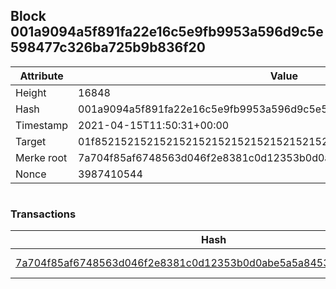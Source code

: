 ## Block 001a9094a5f891fa22e16c5e9fb9953a596d9c5e598477c326ba725b9b836f20

Attribute | Value
--- | ---
Height | 16848
Hash | 001a9094a5f891fa22e16c5e9fb9953a596d9c5e598477c326ba725b9b836f20
Timestamp | 2021-04-15T11:50:31+00:00
Target | 01f8521521521521521521521521521521521521521521521521521521521521
Merke root | 7a704f85af6748563d046f2e8381c0d12353b0d0abe5a5a84535e282e0e79427
Nonce | 3987410544

```

```

### Transactions

Hash | Amount
--- | ---
[7a704f85af6748563d046f2e8381c0d12353b0d0abe5a5a84535e282e0e79427](7a704f85af6748563d046f2e8381c0d12353b0d0abe5a5a84535e282e0e79427.md) | 10.00000000 SKEPTI 
